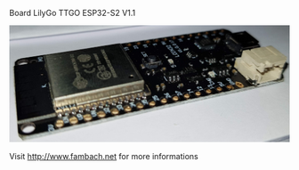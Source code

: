 Board LilyGo TTGO ESP32-S2 V1.1

![](./img/20200929_104349.jpg)

Visit http://www.fambach.net for more informations
